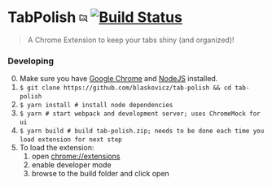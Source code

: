 # TabPolish ![](https://github.com/blaskovicz/tabpolish/raw/master/magic-10-icon-16.png)  [![Build Status](https://travis-ci.org/blaskovicz/TabPolish.svg?branch=master)](https://travis-ci.org/blaskovicz/TabPolish)

>A Chrome Extension to keep your tabs shiny (and organized)!

### Developing

0. Make sure you have [Google Chrome](https://www.google.com/chrome/) and [NodeJS](https://nodejs.org/) installed.
1. `$ git clone https://github.com/blaskovicz/tab-polish && cd tab-polish`
2. `$ yarn install # install node dependencies`
3. `$ yarn # start webpack and development server; uses ChromeMock for ui`
4. `$ yarn build # build tab-polish.zip; needs to be done each time you load extension for next step`
5. To load the extension:
    1. open [chrome://extensions](chrome://extensions)
    2. enable developer mode
    3. browse to the build folder and click open

